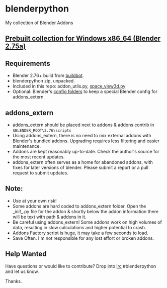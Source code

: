 blenderpython
=============

My collection of Blender Addons

[Prebuilt collection for Windows x86_64 (Blender 2.75a)](http://www.graphicall.org/1155)
--

Requirements
--
* Blender 2.76+ build from [buildbot](https://builder.blender.org/download/).
* blenderpython zip, unpacked.
* Included in this repo: addon_utils.py, [space_view3d.py](https://developer.blender.org/T46853)
* Optional: Blender's [config folders](https://www.blender.org/manual/getting_started/installing/configuration/directories.html) to keep a special Blender config for addons_extern.

addons_extern
--
* addons_extern should be placed next to addons & addons contrib in `$BLENDER_ROOT\2.76\scripts`
* Using addons_extern, there is no need to mix external addons with Blender's bundled addons. Upgrading requires less filtering and easier maintenance.
* Addons are kept reasonably up-to-date. Check the author's source for the most recent updates.
* addons_extern often serves as a home for abandoned addons, with fixes for later versions of blender. Please submit a report or a pull request to submit updates.

Note:
--
* Use at your own risk!
* Some addons are hard coded to addons_extern folder. Open the \__init__.py file for the addon & shortly below the addon information there will be text with path & addons in it.
* Be careful using addons_extern! Some addons work on high volumes of data, resulting in slow calculations and higher potential to crash.
* Addons Factory script is huge, it may take a few seconds to load.
* Save Often. I'm not responsible for any lost effort or broken addons.

Help Wanted
--
Have questions or would like to contribute? Drop into [irc](https://webchat.freenode.net/) #blenderpython and let us know.

Thanks.
